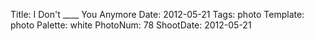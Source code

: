 Title: I Don't ____ You Anymore
Date: 2012-05-21
Tags: photo
Template: photo
Palette: white
PhotoNum: 78
ShootDate: 2012-05-21
